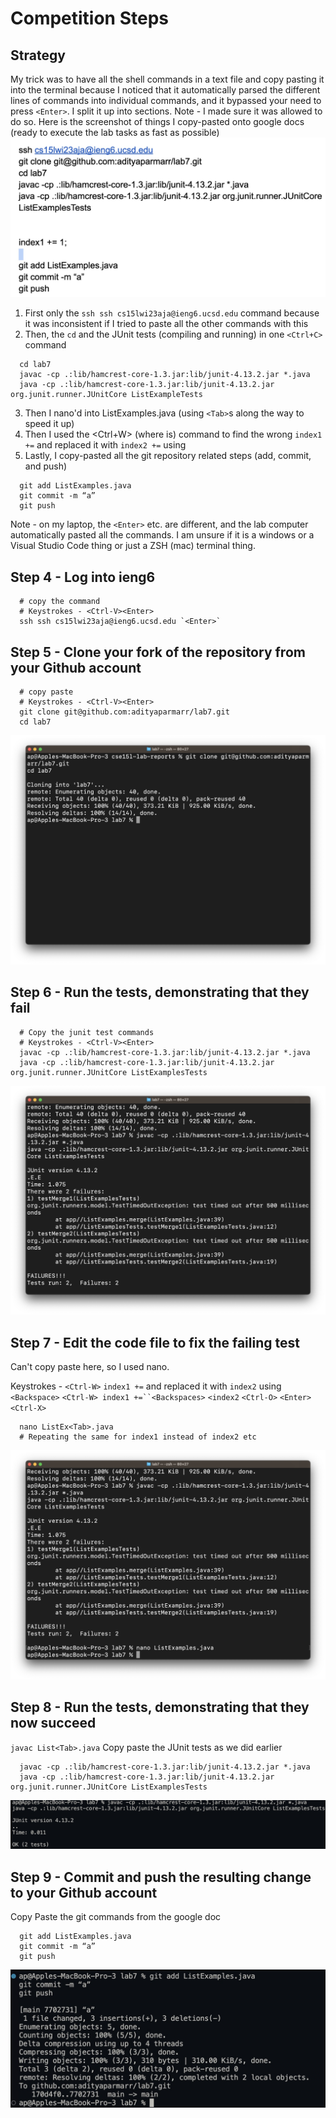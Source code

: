 # Competition Steps

## Strategy

My trick was to have all the shell commands in a text file and copy pasting it into the terminal because I noticed that it automatically parsed the different lines of commands into individual commands, and it bypassed your need to press `<Enter>`.
I split it up into sections.
Note - I made sure it was allowed to do so.
Here is the screenshot of things I copy-pasted onto google docs (ready to execute the lab tasks as fast as possible)
![Screenshot of Google Doc with all the commands to be copy pasted](lab7doc.jpg)
1. First only the `ssh ssh cs15lwi23aja@ieng6.ucsd.edu` command because it was inconsistent if I tried to paste all the other commands with this
2. Then, the `cd` and the JUnit tests (compiling and running) in one `<Ctrl+C>` command
```
  cd lab7
  javac -cp .:lib/hamcrest-core-1.3.jar:lib/junit-4.13.2.jar *.java
  java -cp .:lib/hamcrest-core-1.3.jar:lib/junit-4.13.2.jar org.junit.runner.JUnitCore ListExampleTests
```
3. Then I nano'd into ListExamples.java (using `<Tab>`s along the way to speed it up)
4. Then I used the <Ctrl+W> (where is) command to find the wrong `index1 +=` and replaced it with `index2 +=` using <Backspace>
5. Lastly, I copy-pasted all the git repository related steps (add, commit, and push)
```
  git add ListExamples.java
  git commit -m “a”
  git push
```
Note - on my laptop, the `<Enter>` etc. are different, and the lab computer automatically pasted all the commands. I am unsure if it is a windows or a Visual Studio Code thing or just a ZSH (mac) terminal thing.
## Step 4 - Log into ieng6
```
  # copy the command
  # Keystrokes - <Ctrl-V><Enter>
  ssh ssh cs15lwi23aja@ieng6.ucsd.edu `<Enter>`
```
## Step 5 - Clone your fork of the repository from your Github account
```
  # copy paste 
  # Keystrokes - <Ctrl-V><Enter>
  git clone git@github.com:adityaparmarr/lab7.git 
  cd lab7
```
![Step 5](step5.jpg)
## Step 6 - Run the tests, demonstrating that they fail

```
  # Copy the junit test commands
  # Keystrokes - <Ctrl-V><Enter>
  javac -cp .:lib/hamcrest-core-1.3.jar:lib/junit-4.13.2.jar *.java
  java -cp .:lib/hamcrest-core-1.3.jar:lib/junit-4.13.2.jar org.junit.runner.JUnitCore ListExamplesTests
```
![Step 6](step6.jpg)
## Step 7 - Edit the code file to fix the failing test
Can't copy paste here, so I used nano.
  
Keystrokes - `<Ctrl-W>` `index1 +=` and replaced it with `index2` using `<Backspace>` 
`<Ctrl-W> index1 +=``<Backspaces>`
`<index2`
`<Ctrl-O>`
`<Enter>`
`<Ctrl-X>`
```
  nano ListEx<Tab>.java
  # Repeating the same for index1 instead of index2 etc
```
![Step 7](step7.jpg)
## Step 8 - Run the tests, demonstrating that they now succeed
`javac List<Tab>.java`
Copy paste the JUnit tests as we did earlier
```
  javac -cp .:lib/hamcrest-core-1.3.jar:lib/junit-4.13.2.jar *.java
  java -cp .:lib/hamcrest-core-1.3.jar:lib/junit-4.13.2.jar org.junit.runner.JUnitCore ListExamplesTests
```
![Step 8](step8.jpg)
## Step 9 - Commit and push the resulting change to your Github account
Copy Paste the git commands from the google doc
```
  git add ListExamples.java
  git commit -m “a”  
  git push
```
![Step 9](step9.jpg)
